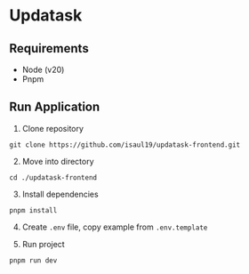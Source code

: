 # Updatask

## Requirements

- Node (v20)
- Pnpm

## Run Application

1. Clone repository

```
git clone https://github.com/isaul19/updatask-frontend.git
```

2. Move into directory

```
cd ./updatask-frontend
```

3. Install dependencies

```
pnpm install
```

4. Create `.env` file, copy example from `.env.template`

5. Run project

```
pnpm run dev
```
